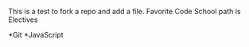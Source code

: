 This is a test to fork a repo and add a file.
Favorite Code School path is Electives

*Git
*JavaScript

